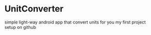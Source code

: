 # UnitConverter
simple light-way android app that convert units for you
my first project setup on github
